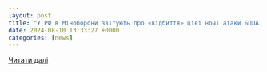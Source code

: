 ```yaml
---
layout: post
title: "У РФ в Міноборони звітують про «відбиття» цієї ночі атаки БПЛА у двох областях • Портал АНТИКОР"
date: 2024-08-10 13:33:27 +0000
categories: [news]
---
```


[Читати далі](https://antikor.com.ua/articles/717763-v_rf_v_minoborony_otchityvajutsja_ob_otrahenii_etoj_nochjju_ataki_bpla_v_dvuh_oblastjah)
